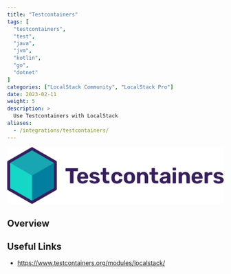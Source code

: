 ```yaml
---
title: "Testcontainers"
tags: [
  "testcontainers",
  "test",
  "java",
  "jvm",
  "kotlin",
  "go",
  "dotnet"
]
categories: ["LocalStack Community", "LocalStack Pro"]
date: 2023-02-11
weight: 5
description: >
  Use Testcontainers with LocalStack
aliases:
  - /integrations/testcontainers/
---
```


<img src="testcontainers-logo.svg" width="600px" alt="Testcontainers logo"><br />

## Overview

## Useful Links

* https://www.testcontainers.org/modules/localstack/
